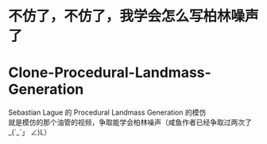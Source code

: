 # 不仿了，不仿了，我学会怎么写柏林噪声了
# Clone-Procedural-Landmass-Generation
Sebastian Lague 的 Procedural Landmass Generation 的模仿</br>
就是模仿的那个油管的视频，争取能学会柏林噪声（咸鱼作者已经争取过两次了_(´_`」 ∠)L）
